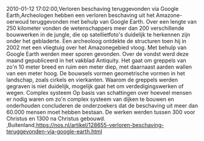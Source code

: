 2010-01-12 17:02:00,Verloren beschaving teruggevonden via Google Earth,Archeologen hebben een verloren beschaving uit het Amazone-oerwoud teruggevonden met behulp van Google Earth. Over een lengte van 250 kilometer vonden de wetenschappers meer dan 200 verschillende bouwwerken in de jungle, die op satellietfoto's duidelijk te herkennen zijn onder het gebladerte. Een archeoloog ontdekte de structuren toen hij in 2002 met een vliegtuig over het Amazonegebied vloog. Met behulp van Google Earth werden meer sporen gevonden. Over de vondst werd deze maand gepubliceerd in het vakblad Antiquity. Het gaat om greppels van zo'n 10 meter breed en ruim een meter diep, met daarnaast aarden wallen van een meter hoog. De bouwsels vormen geometrische vormen in het landschap, zoals cirkels en vierkanten. Waarom de greppels werden gegraven is niet duidelijk, mogelijk gaat het om verdedigingswerken of wegen. Complex systeem Op basis van schattingen over hoeveel mensen er nodig waren om zo'n complex systeem van dijken te bouwen en onderhouden concluderen de onderzoekers dat de beschaving uit meer dan 60.000 mensen moet hebben bestaan. De werken werden tussen 300 voor Christus en 1300 na Christus gebouwd. ,Buitenland,https://nos.nl/artikel/128655-verloren-beschaving-teruggevonden-via-google-earth.html
